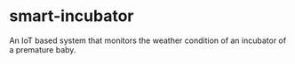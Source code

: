 # smart-incubator
An IoT based system that monitors the weather condition of an incubator of a premature baby.
